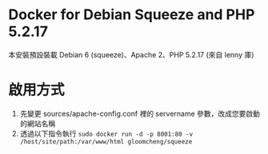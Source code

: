 # Docker for Debian Squeeze and PHP 5.2.17

本安裝預設裝載 Debian 6 (squeeze)、Apache 2、PHP 5.2.17 (來自 lenny 庫)

# 啟用方式

1. 先變更 sources/apache-config.conf 裡的 servername 參數，改成您要啟動的網站名稱
2. 透過以下指令執行
<code>sudo docker run -d -p 8001:80 -v /host/site/path:/var/www/html gloomcheng/squeeze</code>
